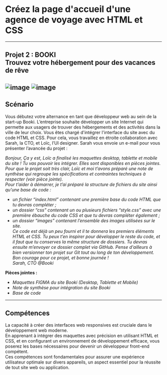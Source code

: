 # Créez la page d'accueil d'une agence de voyage avec HTML et CSS
------------------
Projet 2 : BOOKI  
Trouvez votre hébergement pour des vacances de rêve
-----------------
![image](https://img.shields.io/badge/HTML5-E34F26?style=for-the-badge&logo=html5&logoColor=white)
![image](https://img.shields.io/badge/CSS3-1572B6?style=for-the-badge&logo=css3&logoColor=white)
------------------
## Scénario
Vous débutez votre alternance en tant que développeur web au sein de la start-up Booki. L’entreprise souhaite développer un site Internet qui permette aux usagers de trouver des hébergements et des activités dans la ville de leur choix. Vous êtes chargé d'intégrer l'interface du site avec du code HTML et CSS. Pour cela, vous travaillez en étroite collaboration avec Sarah, la CTO, et Loïc, l’UI designer. Sarah vous envoie un e-mail pour vous présenter l’avancée du projet :

*Bonjour,*
*Ça y est, Loïc a finalisé les maquettes desktop, tablette et mobile du site ! Tu vas pouvoir les intégrer. Elles sont disponibles en pièces jointes.*  
*Pour que le projet soit très clair, Loïc et moi t’avons préparé une note de synthèse qui regroupe les spécifications et contraintes techniques à respecter (voir pièce jointe).*  
*Pour t’aider à démarrer, je t’ai préparé la structure de fichiers du site ainsi qu’une base de code :*   
* *un fichier “index.html” contenant une première base du code HTML que tu devras compléter ;*  
* *un dossier “css” contenant un ou plusieurs fichiers “style.css” avec une première ébauche du code CSS et que tu devras compléter également ;*  
* *un dossier “images” contenant l’ensemble des images utilisées sur le site.*  
*Ce code est déjà un peu fourni et il te donnera les premiers éléments HTML et CSS. Tu peux t’en inspirer pour développer le reste du code, et il faut que tu conserves la même structure de dossiers.   Tu devras ensuite m’envoyer ce dossier complet via GitHub. Pense d'ailleurs à bien versionner ton projet sur Git tout au long de ton développement.*  
*Bon courage pour ce projet, et bonne journée !*  
*Sarah, CTO @Booki*  

__Pièces jointes :__

* *Maquettes FIGMA du site Booki  (Desktop, Tablette et Mobile)*
* *Note de synthèse pour intégration du site Booki*  
* *Base de code*  
------------------
## Compétences
La capacité à créer des interfaces web responsives est cruciale dans le développement web moderne.  
En apprenant à intégrer des maquettes avec précision en utilisant HTML et CSS, et en configurant un environnement de développement efficace, vous poserez les bases nécessaires pour devenir un développeur front-end compétent.  
Ces compétences sont fondamentales pour assurer une expérience utilisateur optimale sur divers appareils, un aspect essentiel pour la réussite de tout site web ou application.
